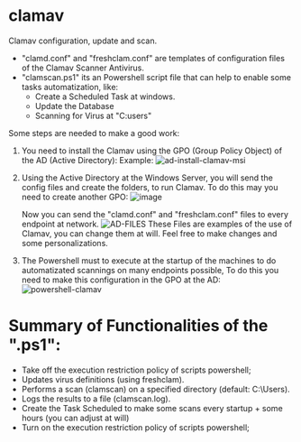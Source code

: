 # clamav 
Clamav configuration, update and scan.

- "clamd.conf" and "freshclam.conf" are templates of configuration files of the Clamav Scanner Antivirus. 
- "clamscan.ps1" its an Powershell script file that can help to enable some tasks automatization, like:
  - Create a Scheduled Task at windows.
  - Update the Database
  - Scanning for Virus at "C:users\"

Some steps are needed to make a good work:

1.  You need to install the Clamav using the GPO (Group Policy Object) of the AD (Active Directory):
  Example:
  ![ad-install-clamav-msi](https://github.com/user-attachments/assets/97a8e3cb-c737-454a-ae8c-d1c65e31b289)


2. Using the Active Directory at the Windows Server, you will send the config files and create the folders, to run Clamav.
   To do this may you need to create another GPO:
   ![image](https://github.com/user-attachments/assets/89e484d5-8071-47d1-a59e-60d82bc1bc9a)

   Now you can send the "clamd.conf" and "freshclam.conf" files to every endpoint at network.
   ![AD-FILES](https://github.com/user-attachments/assets/67182589-1c39-4162-bef0-d92dda4a266b)
   These Files are examples of the use of Clamav, you can change them at will. Feel free to make changes and some personalizations.
   
4. The Powershell must to execute at the startup of the machines to do automatizated scannings on many endpoints possible,
   To do this you need to make this configuration in the GPO at the AD:
   ![powershell-clamav](https://github.com/user-attachments/assets/43e89685-c1d9-43f8-b13c-4baa19c4c2fe)

# Summary of Functionalities of the ".ps1":
- Take off the execution restriction policy of scripts powershell;
- Updates virus definitions (using freshclam).
- Performs a scan (clamscan) on a specified directory (default: C:\Users).
- Logs the results to a file (clamscan.log).
- Create the Task Scheduled to make some scans every startup + some hours (you can adjust at will)
- Turn on the execution restriction policy of scripts powershell;
